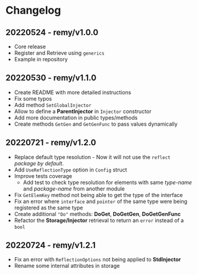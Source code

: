 # Changelog

## 20220524 - remy/v1.0.0

- Core release
- Register and Retrieve using `generics`
- Example in repository

## 20220530 - remy/v1.1.0

- Create README with more detailed instructions
- Fix some typos
- Add method `SetGlobalInjector`
- Allow to define a **ParentInjector** in `Injector` constructor
- Add more documentation in public types/methods
- Create methods `GetGen` and `GetGenFunc` to pass values dynamically

## 20220721 - remy/v1.2.0

- Replace default type resolution - Now it will not use the `reflect` _package by default_.
- Add `UseReflectionType` option in `Config` struct
- Improve tests coverage
    - Add test to check type resolution for elements with same _type-name_ and _package-name_ from another module
- Fix `GetElemKey` method not being able to get the type of the interface
- Fix an error where `interface` and `pointer` of the same type were being registered as the same type
- Create additional `"Do"` methods: **DoGet**, **DoGetGen**, **DoGetGenFunc**
- Refactor the **Storage/Injector** retrieval to return an `error` instead of a `bool`

## 20220724 - remy/v1.2.1

- Fix an error with `ReflectionOptions` not being applied to **StdInjector**
- Rename some internal attributes in storage
